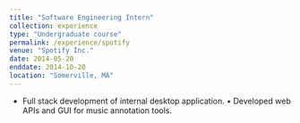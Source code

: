 ```yaml
---
title: "Software Engineering Intern"
collection: experience
type: "Undergraduate course"
permalink: /experience/spotify
venue: "Spotify Inc."
date: 2014-05-20
enddate: 2014-10-20
location: "Somerville, MA"
---
```

<ul>
<li>Full stack development of internal desktop application. • Developed web APIs and GUI for music annotation tools.</li>
</ul>
<!-- Heading 1 -->
<!-- ====== -->

<!-- Heading 2 -->
<!-- ====== -->

<!-- Heading 3 -->
<!-- ====== -->
